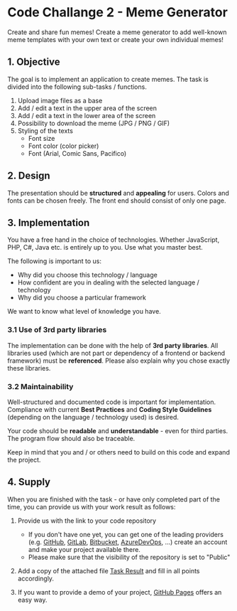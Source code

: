 # Code Challange 2 - Meme Generator

Create and share fun memes! Create a meme generator to add well-known meme templates with your own text or create your own individual memes!

## 1. Objective

The goal is to implement an application to create memes. The task is divided into the following sub-tasks / functions.

1. Upload image files as a base
2. Add / edit a text in the upper area of the screen
3. Add / edit a text in the lower area of the screen
4. Possibility to download the meme (JPG / PNG / GIF)
5. Styling of the texts
   - Font size
   - Font color (color picker)
   - Font (Arial, Comic Sans, Pacifico)

## 2. Design

The presentation should be **structured** and **appealing** for users. Colors and fonts can be chosen freely. The front end should consist of only one page.

## 3. Implementation

You have a free hand in the choice of technologies. Whether JavaScript, PHP, C#, Java etc. is entirely up to you. Use what you master best.

The following is important to us:

- Why did you choose this technology / language
- How confident are you in dealing with the selected language / technology
- Why did you choose a particular framework

We want to know what level of knowledge you have.

### 3.1 Use of 3rd party libraries

The implementation can be done with the help of **3rd party libraries**. All libraries used (which are not part or dependency of a frontend or backend framework) must be **referenced**. Please also explain why you chose exactly these libraries.

### 3.2 Maintainability

Well-structured and documented code is important for implementation. Compliance with current **Best Practices** and **Coding Style Guidelines** (depending on the language / technology used) is desired.

Your code should be **readable** and **understandable** - even for third parties. The program flow should also be traceable.

Keep in mind that you and / or others need to build on this code and expand the project.

## 4. Supply

When you are finished with the task - or have only completed part of the time, you can provide us with your work result as follows:

1. Provide us with the link to your code repository
   - If you don't have one yet, you can get one of the leading providers (e.g. [GitHub](https://github.com/), [GitLab](https://about.gitlab.com/), [Bitbucket](https://bitbucket.org/), [AzureDevOps](https://dev.azure.com/), ...) create an account and make your project available there.
   - Please make sure that the visibility of the repository is set to "Public"

2. Add a copy of the attached file [Task Result](Task&#32;Result.md) and fill in all points accordingly.

3. If you want to provide a demo of your project, [GitHub Pages](https://pages.github.com/) offers an easy way.